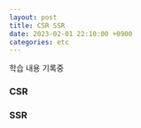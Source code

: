 ```yaml
---
layout: post
title: CSR SSR
date: 2023-02-01 22:10:00 +0900
categories: etc
---
```

학습 내용 기록중
### CSR    

### SSR    
